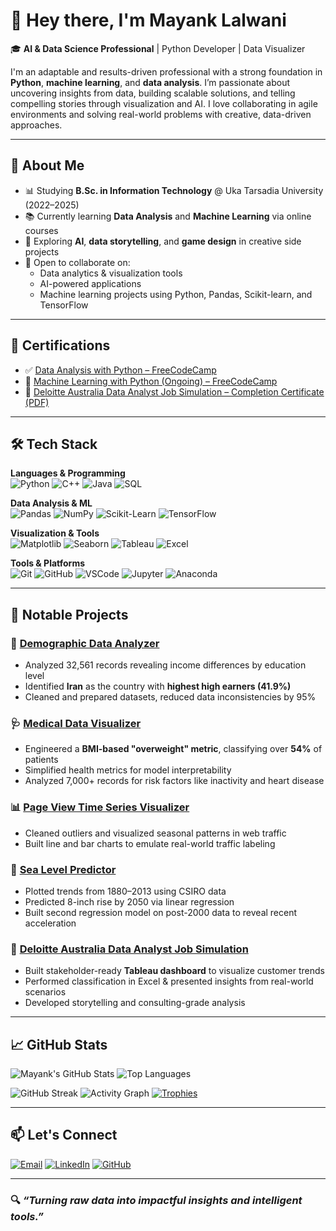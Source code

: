 # 👋 Hey there, I'm Mayank Lalwani

🎓 **AI & Data Science Professional** | Python Developer | Data Visualizer

I'm an adaptable and results-driven professional with a strong foundation in **Python**, **machine learning**, and **data analysis**. I’m passionate about uncovering insights from data, building scalable solutions, and telling compelling stories through visualization and AI. I love collaborating in agile environments and solving real-world problems with creative, data-driven approaches.

---

## 🧠 About Me

- 📊 Studying **B.Sc. in Information Technology** @ Uka Tarsadia University (2022–2025)
- 📚 Currently learning **Data Analysis** and **Machine Learning** via online courses
- 🧪 Exploring **AI**, **data storytelling**, and **game design** in creative side projects
- 🤝 Open to collaborate on:
  - Data analytics & visualization tools
  - AI-powered applications
  - Machine learning projects using Python, Pandas, Scikit-learn, and TensorFlow

---

## 📜 Certifications

- ✅ [Data Analysis with Python – FreeCodeCamp](https://freecodecamp.org)
- 🔄 [Machine Learning with Python (Ongoing) – FreeCodeCamp](https://freecodecamp.org)
- 🏢 [Deloitte Australia Data Analyst Job Simulation – Completion Certificate (PDF)](https://forage-uploads-prod.s3.amazonaws.com/completion-certificates/9PBTqmSxAf6zZTseP/io9DzWKe3PTsiS6GG_9PBTqmSxAf6zZTseP_BEKPszc2PxjwcFfnj_1748265170578_completion_certificate.pdf)

---

## 🛠 Tech Stack

**Languages & Programming**  
![Python](https://img.shields.io/badge/Python-3776AB?style=flat-square&logo=python&logoColor=white)
![C++](https://img.shields.io/badge/C++-00599C?style=flat-square&logo=c%2B%2B&logoColor=white)
![Java](https://img.shields.io/badge/Java-ED8B00?style=flat-square&logo=java&logoColor=white)
![SQL](https://img.shields.io/badge/SQL-336791?style=flat-square&logo=postgresql&logoColor=white)

**Data Analysis & ML**  
![Pandas](https://img.shields.io/badge/Pandas-150458?style=flat-square&logo=pandas&logoColor=white)
![NumPy](https://img.shields.io/badge/NumPy-013243?style=flat-square&logo=numpy&logoColor=white)
![Scikit-Learn](https://img.shields.io/badge/Scikit--Learn-F7931E?style=flat-square&logo=scikit-learn&logoColor=white)
![TensorFlow](https://img.shields.io/badge/TensorFlow-FF6F00?style=flat-square&logo=tensorflow&logoColor=white)

**Visualization & Tools**  
![Matplotlib](https://img.shields.io/badge/Matplotlib-11557c?style=flat-square&logo=matplotlib&logoColor=white)
![Seaborn](https://img.shields.io/badge/Seaborn-76B900?style=flat-square&logoColor=white)
![Tableau](https://img.shields.io/badge/Tableau-E97627?style=flat-square&logo=tableau&logoColor=white)
![Excel](https://img.shields.io/badge/Excel-217346?style=flat-square&logo=microsoft-excel&logoColor=white)

**Tools & Platforms**  
![Git](https://img.shields.io/badge/Git-F05032?style=flat-square&logo=git&logoColor=white)
![GitHub](https://img.shields.io/badge/GitHub-181717?style=flat-square&logo=github&logoColor=white)
![VSCode](https://img.shields.io/badge/VS_Code-007ACC?style=flat-square&logo=visual-studio-code&logoColor=white)
![Jupyter](https://img.shields.io/badge/Jupyter-F37626?style=flat-square&logo=jupyter&logoColor=white)
![Anaconda](https://img.shields.io/badge/Anaconda-42B029?style=flat-square&logo=anaconda&logoColor=white)

---

## 📂 Notable Projects

### 🧬 [Demographic Data Analyzer](https://github.com/MayankLalwani1404/Data-analytics-using-python/tree/main/Demographic_Data_Analyzer)
- Analyzed 32,561 records revealing income differences by education level
- Identified **Iran** as the country with **highest high earners (41.9%)**
- Cleaned and prepared datasets, reduced data inconsistencies by 95%

### 🩺 [Medical Data Visualizer](https://github.com/MayankLalwani1404/Data-analytics-using-python/tree/main/Medical_Data_Visualizer)
- Engineered a **BMI-based "overweight" metric**, classifying over **54%** of patients
- Simplified health metrics for model interpretability
- Analyzed 7,000+ records for risk factors like inactivity and heart disease

### 📊 [Page View Time Series Visualizer](https://github.com/MayankLalwani1404/Data-analytics-using-python/tree/main/Time_Series_Visualizer)
- Cleaned outliers and visualized seasonal patterns in web traffic
- Built line and bar charts to emulate real-world traffic labeling

### 🌊 [Sea Level Predictor](https://github.com/MayankLalwani1404/Data-analytics-using-python/tree/main/Sea_Level_Predictor)
- Plotted trends from 1880–2013 using CSIRO data
- Predicted 8-inch rise by 2050 via linear regression
- Built second regression model on post-2000 data to reveal recent acceleration

### 💼 [Deloitte Australia Data Analyst Job Simulation](https://forage-uploads-prod.s3.amazonaws.com/completion-certificates/9PBTqmSxAf6zZTseP/io9DzWKe3PTsiS6GG_9PBTqmSxAf6zZTseP_BEKPszc2PxjwcFfnj_1748265170578_completion_certificate.pdf)
- Built stakeholder-ready **Tableau dashboard** to visualize customer trends
- Performed classification in Excel & presented insights from real-world scenarios
- Developed storytelling and consulting-grade analysis

---

## 📈 GitHub Stats

![Mayank's GitHub Stats](https://github-readme-stats.vercel.app/api?username=mayanklalwani1404&show_icons=true&theme=radical)
![Top Languages](https://github-readme-stats.vercel.app/api/top-langs/?username=mayanklalwani1404&layout=compact&theme=radical)

![GitHub Streak](https://streak-stats.demolab.com?user=mayanklalwani1404&theme=dark&hide_border=true)
![Activity Graph](https://github-readme-activity-graph.vercel.app/graph?username=mayanklalwani1404&theme=react-dark&hide_border=true)
[![Trophies](https://github-profile-trophy.vercel.app/?username=mayanklalwani1404&theme=onedark)](https://github.com/ryo-ma/github-profile-trophy)

---

## 📫 Let's Connect

[![Email](https://img.shields.io/badge/Gmail-D14836?style=flat-square&logo=gmail&logoColor=white)](mailto:mayanklalwani2024@gmail.com)
[![LinkedIn](https://img.shields.io/badge/LinkedIn-blue?style=flat-square&logo=linkedin&logoColor=white)](https://www.linkedin.com/in/mayank-lalwani-7317342a4)
[![GitHub](https://img.shields.io/badge/GitHub-181717?style=flat-square&logo=github&logoColor=white)](https://github.com/MayankLalwani1404)

---

### 🔍 _“Turning raw data into impactful insights and intelligent tools.”_

<!---
MayankLalwani1404/MayankLalwani1404 is a ✨ special ✨ repository because its `README.md` (this file) appears on your GitHub profile.
You can click the Preview link to take a look at your changes.
--->
